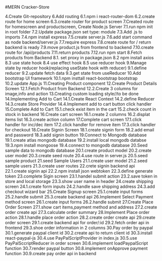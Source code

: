 #MERN Cracker-Store

4.Create Git-repository
6.Add routing
6.1.npm i react-router-dom
6.2.create route for home screen
6.3.create router for product screen
7.Created route for homescreen and productscreen,
Create Node.js Server
7.1.run npm init in root folder
7.2.Update package.json set type: module
7.3.Add .js to imports
7.4.npm install express
7.5.create server.js
7.6.add start command as node backend/server.js
7.7.require express
7.8.create route for / return backend is ready
7.9.move product.js from frontend to backend
7.10.create route for /api/products
7.11.return products
7.12.run npm start
8.Fetch products from Backend
8.1. set proxy in package.json
8.2 npm install axios
8.3 use state hook
8.4 use effect hook
8.5 use reducer hook
9.Manage state by reducer hook(replacing useState hook with reducer)
9.1.define reducer
9.2.update fetch data
9.3.get state from useReducer
10.Add bootstrap UI framework
10.1.npm insttall react-bootstrap bootstrap
10.2.update App.js
11.Creating Product component
12.Create Product Details Screen
12.1.Fetch Product from Backend
12.2.Create 3 columns for image,info and action
13.Creating custom loading style//to be done
14.Implementing Add to Cart
14.1.Create React Context
14.2.define Reducer
14.3.create Store Provider
14.4.Implement add to cart button click handler
15.Complete Add to Cart
15.1.check exist item in the cart
15.2.check count in stock in backend
16.Create cart screen
16.1.create 2 columns
16.2.displat items list
16.3.create action column
17.Complete cart screen
17.1.click handler for inc/dec item
17.2.click handler for remove item
17.3.click handler for checkout
18.Create Signin Screen
18.1.create signin form
18.2.add email and password
18.3.add signin button
19.Connect to Mongodb database
19.1.create atlas mongodb database
19.2.install local mongodb databse
19.3.npm install mongoose
19.4.connect to mongodb database
20.Seed sample data to mongodb database
20.1.create product model
20.2.create user model
20.3.create seed route
20.4.use route in server.js
20.5.seed sample product
21.seed Sample Users
21.1.create user model
21.2.seed sample users
21.3.create user routes
22.crete signin backend api
22.1.create signin api
22.2.npm install json webtoken
22.3.define generate token
23.complete Sigin screen
23.1.handel submit action
23.2.save token in store and local storage
23.3.show user name in header
24.create shipping screen
24.1.create form inputs
24.2.handle save shipping address
24.3.add checkout wizard bar
25.Create Signup screen
25.1.create input forms
25.2.handle submit
25.3.create backend api
26.Implement Select Payment method screen
26.1.create input forms
26.2.handle submit
27.Create Place Order Screen
27.1.show cart items,payment method and address
27.2.create order create api
27.3.calculate order summary
28.Implement Place order action
28.1.handle place order action
28.2.create order create api
29.create order screen
29.1.create backend api for order/:id
29.2.fetch order api in frontend
29.3.shoe order information in 2 columns
30.Pay order by paypal
30.1.generate paypal client id
30.2.create api to return client id
30.3.install react-paypal-js
30.4.use PayPalScriptProvider in index.js
30.5.use PayPalSccriptReducer in order screen
30.6.implement loadPaypalScript function
30.7.render paypal button
30.8.implement onApprove payment function
30.9.create pay order api in backend
